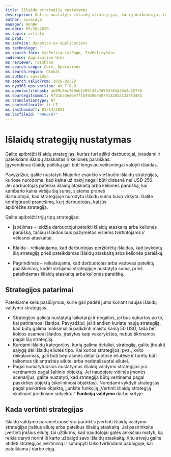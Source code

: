 ```yaml
---
title: Išlaidų strategijų nustatymas
description: Galite nustatyti išlaidų strategijas, kurių darbuotojai turi laikytis įvesdami ir pateikdami išlaidų ataskaitas bei kelionių paraiškas „Microsoft Dynamics 365 Finance“.
author: suvaidya
manager: AnnBe
ms.date: 05/20/2020
ms.topic: article
ms.prod: ''
ms.service: dynamics-ax-applications
ms.technology: ''
ms.search.form: SysPolicyListPage, TrvPolicyRule
audience: Application User
ms.reviewer: roschlom
ms.search.scope: Core, Operations
ms.search.region: Global
ms.author: suvaidya
ms.search.validFrom: 2016-02-28
ms.dyn365.ops.version: AX 7.0.0
ms.openlocfilehash: ab99c0ec769eb2e0914fc7d993f83d20e2c327f6
ms.sourcegitcommit: 9f31b33ed6e7f1b49200a407913201a1337f3401
ms.translationtype: HT
ms.contentlocale: lt-LT
ms.lasthandoff: 01/14/2021
ms.locfileid: "4960707"
---
```

# <a name="set-up-expense-policies"></a>Išlaidų strategijų nustatymas

Galite apibrėžti išlaidų strategijas, kurias turi atlikti darbuotojai, įvesdami ir pateikdami išlaidų ataskaitas ir kelionės paraiškas.         
Įgyvendinus išlaidų politiką gali būti lengviau veiksmingai valdyti išlaidas.         

Pavyzdžiui, galite nustatyti Niujorke esančio viešbučio išlaidų strategijas, kuriose nurodoma, kad kaina už naktį negali būti didesnė nei USD 250.       
Jei darbuotojas pateikia išlaidų ataskaitą arba kelionės paraišką, kai kambario kaina viršija šią sumą, sistema praneš        
darbuotojui, kad strategijoje nurodyta išlaidų suma buvo viršyta. Galite konfigūruoti pranešimą, kurį darbuotojas, kai jūs        
apibrėžite strategiją.      
        
Galite apibrėžti trijų tipų strategijas:         
        
- Įspėjimas – leidžia darbuotojui pateikti išlaidų ataskaitą arba kelionės paraišką, tačiau išlaidos bus pažymėtos visiems tvirtintojams ir        
  vėlesnei ataskaitai.        

- Klaida – reikalaujama, kad darbuotojas peržiūrėtų išlaidas, kad įvykdytų šią strategiją prieš pateikdamas išlaidų ataskaitą arba kelionės paraišką.       
 
 - Pagrindimas – reikalaujama, kad darbuotojas arba vadovas pateiktų paaiškinimą, kodėl viršijama strategijoje nustatyta suma, prieš pateikdamas išlaidų ataskaitą arba kelionės paraišką.        

## <a name="policy-tips"></a>Strategijos patarimai
Pateikiame kelis pasiūlymus, kurie gali padėti jums kuriant naujas išlaidų valdymo strategijas. 
* Strategijos galioja nustatytą laikotarpį ir negalios, jei bus sukurtos po to, kai patiriamos išlaidos. Pavyzdžiui, jei šiandien kuriate naują strategiją, kad būtų galima maksimaliai padidinti maisto kainą 50 USD, tada bet kokios esamos išlaidos, įrašytos kaip vakarykštės, nebus tikrinamos pagal šią strategiją.
* Kurdami išlaidų kategorijos, kurią galima detaliai, strategiją, galite įtraukti sąlygą dėl išlaidų eilutės tipo. Kai kurios strategijos, pvz., kvito reikalavimas, gali būti beprasmės detalizuotose eilutėse ir turėtų būti taikomos tik antraštės eilutei arba nedetalizuotai eilutei. 
* Pagal numatytuosius nustatymus išlaidų valdymo strategijos yra vertinamos pagal šaltinio objektą. Jei naudojate vidinės įmonės scenarijus, galite nustatyti, kad strategija būtų vertinama pagal paskirties objektą (skolinimosi objektas). Norėdami vykdyti strategijas pagal paskirties objektą, įjunkite funkciją „Vertinti išlaidų strategiją skolinant juridiniam subjektui“ **Funkcijų valdymo** darbo srityje.

## <a name="when-to-evaluate-policies"></a>Kada vertinti strategijas

Išlaidų valdymo parametruose yra parinktis įvertinti išlaidų valdymo strategijas įrašius eilutę arba pateikus išlaidų ataskaitą. Jei pasirinksite įvertinti įrašius eilutę, tai užtikrins, kad naudotojai galės anksčiau matyti, ką reikia daryti norint iš karto užbaigti savo išlaidų ataskaitą. Kitu atveju galite atidėti strategijos įvertinimą ir sutaupyti laiko tvirtindami pabaigoje, kai pateikiama į darbo eigą.
